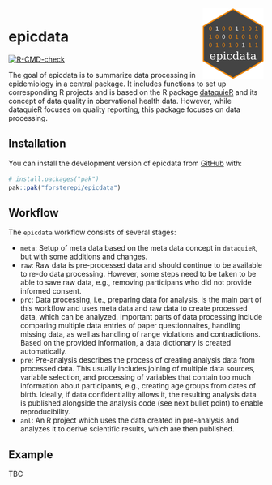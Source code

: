 
<img src="man/figures/logo.png" align="right" height="139"/>

# epicdata

[![R-CMD-check](https://github.com/forsterepi/epicdata/actions/workflows/R-CMD-check.yaml/badge.svg)](https://github.com/forsterepi/epicdata/actions/workflows/R-CMD-check.yaml)

The goal of epicdata is to summarize data processing in epidemiology in
a central package. It includes functions to set up corresponding R
projects and is based on the R package
[dataquieR](https://dataquality.qihs.uni-greifswald.de/IntroductoryTutorial.html)
and its concept of data quality in obervational health data. However,
while dataquieR focuses on quality reporting, this package focuses on
data processing.

## Installation

You can install the development version of epicdata from
[GitHub](https://github.com/) with:

``` r
# install.packages("pak")
pak::pak("forsterepi/epicdata")
```

## Workflow

The `epicdata` workflow consists of several stages:

- `meta`: Setup of meta data based on the meta data concept in
  `dataquieR`, but with some additions and changes.
- `raw`: Raw data is pre-processed data and should continue to be
  available to re-do data processing. However, some steps need to be
  taken to be able to save raw data, e.g., removing participans who did
  not provide informed consent.
- `prc`: Data processing, i.e., preparing data for analysis, is the main
  part of this workflow and uses meta data and raw data to create
  processed data, which can be analyzed. Important parts of data
  processing include comparing multiple data entries of paper
  questionnaires, handling missing data, as well as handling of range
  violations and contradictions. Based on the provided information, a
  data dictionary is created automatically.
- `pre`: Pre-analysis describes the process of creating analysis data
  from processed data. This usually includes joining of multiple data
  sources, variable selection, and processing of variables that contain
  too much information about participants, e.g., creating age groups
  from dates of birth. Ideally, if data confidentiality allows it, the
  resulting analysis data is published alongside the analysis code (see
  next bullet point) to enable reproducibility.
- `anl`: An R project which uses the data created in pre-analysis and
  analyzes it to derive scientific results, which are then published.

## Example

TBC
